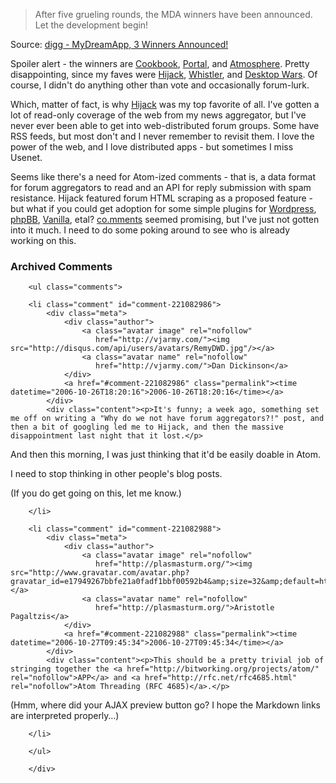 <blockquote cite="http://digg.com/apple/MyDreamApp_3_Winners_Announced">After five grueling rounds, the MDA winners have been announced. Let the development begin!</blockquote><div class="quotesource">Source: <a href="http://digg.com/apple/MyDreamApp_3_Winners_Announced">digg - MyDreamApp, 3 Winners Announced!</a></div>

Spoiler alert - the winners are [Cookbook][cb], [Portal][po], and [Atmosphere][at].  Pretty disappointing, since my faves were [Hijack][hi], [Whistler][wi], and [Desktop Wars][dw].  Of course, I didn't do anything other than vote and occasionally forum-lurk.

Which, matter of fact, is why [Hijack][hi] was my top favorite of all.  I've gotten a lot of read-only coverage of the web from my news aggregator, but I've never ever been able to get into web-distributed forum groups.  Some have RSS feeds, but most don't and I never remember to revisit them.  I love the power of the web, and I love distributed apps - but sometimes I miss Usenet.

Seems like there's a need for Atom-ized comments - that is, a data format for forum aggregators to read and an API for reply submission with spam resistance.  Hijack featured forum HTML scraping as a proposed feature - but what if you could get adoption for some simple plugins for [Wordpress][wp], [phpBB][pbb], [Vanilla][va], etal?  [co.mments][co] seemed promising, but I've just not gotten into it much.  I need to do some poking around to see who is already working on this.

[co]: http://co.mments.com/
[wp]: http://wordpress.org/
[pbb]: http://www.phpbb.com/
[va]: http://getvanilla.com/
[dw]: http://mydreamapp.com/contestants/view/andrewwilson/
[wi]: http://mydreamapp.com/contestants/view/richardwhitelock/
[hi]: http://mydreamapp.com/contestants/view/kevincapizzi/
[at]: http://mydreamapp.com/contestants/view/cameronwestland/
[po]: http://mydreamapp.com/contestants/view/farzadsadjadi/
[cb]: http://mydreamapp.com/contestants/view/michaelyuan/

<div id="comments" class="comments archived-comments">
            <h3>Archived Comments</h3>
            
        <ul class="comments">
            
        <li class="comment" id="comment-221082986">
            <div class="meta">
                <div class="author">
                    <a class="avatar image" rel="nofollow" 
                       href="http://vjarmy.com/"><img src="http://disqus.com/api/users/avatars/RemyDWD.jpg"/></a>
                    <a class="avatar name" rel="nofollow" 
                       href="http://vjarmy.com/">Dan Dickinson</a>
                </div>
                <a href="#comment-221082986" class="permalink"><time datetime="2006-10-26T18:20:16">2006-10-26T18:20:16</time></a>
            </div>
            <div class="content"><p>It's funny; a week ago, something set me off on writing a "Why do we not have forum aggregators?!" post, and then a bit of googling led me to Hijack, and then the massive disappointment last night that it lost.</p>

<p>And then this morning, I was just thinking that it'd be easily doable in Atom.</p>

<p>I need to stop thinking in other people's blog posts.</p>

<p>(If you do get going on this, let me know.)</p></div>
            
        </li>
    
        <li class="comment" id="comment-221082988">
            <div class="meta">
                <div class="author">
                    <a class="avatar image" rel="nofollow" 
                       href="http://plasmasturm.org/"><img src="http://www.gravatar.com/avatar.php?gravatar_id=e17949267bbfe21a0fadf1bbf00592b4&amp;size=32&amp;default=http://mediacdn.disqus.com/1320279820/images/noavatar32.png"/></a>
                    <a class="avatar name" rel="nofollow" 
                       href="http://plasmasturm.org/">Aristotle Pagaltzis</a>
                </div>
                <a href="#comment-221082988" class="permalink"><time datetime="2006-10-27T09:45:34">2006-10-27T09:45:34</time></a>
            </div>
            <div class="content"><p>This should be a pretty trivial job of stringing together the <a href="http://bitworking.org/projects/atom/" rel="nofollow">APP</a> and <a href="http://rfc.net/rfc4685.html" rel="nofollow">Atom Threading (RFC 4685)</a>.</p>

<p>(Hmm, where did your AJAX preview button go? I hope the Markdown links are interpreted properly…)</p></div>
            
        </li>
    
        </ul>
    
        </div>
    